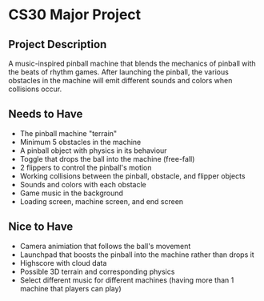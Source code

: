 # CS30 Major Project

## Project Description
A music-inspired pinball machine that blends the mechanics of pinball with the beats of rhythm games. After launching the pinball, the various obstacles in the machine will emit different sounds and colors when collisions occur.

## Needs to Have
- The pinball machine "terrain"
- Minimum 5 obstacles in the machine
- A pinball object with physics in its behaviour
- Toggle that drops the ball into the machine (free-fall)
- 2 flippers to control the pinball's motion
- Working collisions between the pinball, obstacle, and flipper objects
- Sounds and colors with each obstacle
- Game music in the background
- Loading screen, machine screen, and end screen

## Nice to Have
- Camera animiation that follows the ball's movement
- Launchpad that boosts the pinball into the machine rather than drops it
- Highscore with cloud data
- Possible 3D terrain and corresponding physics
- Select different music for different machines (having more than 1 machine that players can play)